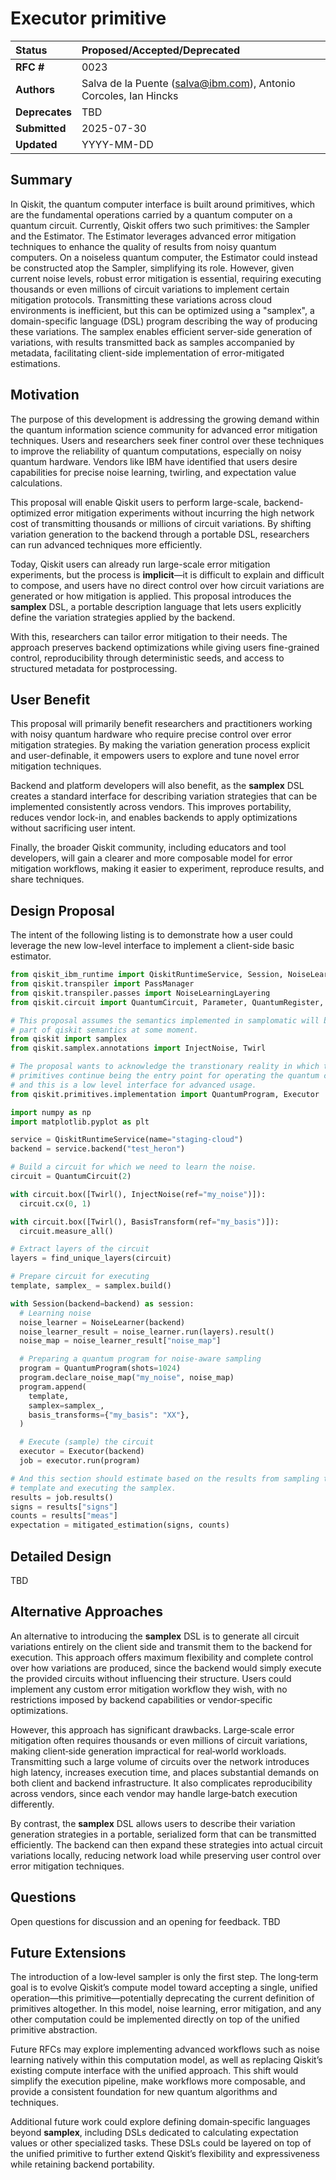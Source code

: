 # Executor primitive

| **Status**        | **Proposed/Accepted/Deprecated** |
|:------------------|:---------------------------------------------|
| **RFC #**         | 0023                                         |
| **Authors**       | Salva de la Puente (salva@ibm.com),  Antonio Corcoles, Ian Hincks    |
| **Deprecates**    | TBD                 |
| **Submitted**     | 2025-07-30                                   |
| **Updated**       | YYYY-MM-DD                                   |

## Summary
In Qiskit, the quantum computer interface is built around primitives, which are
the fundamental operations carried by a quantum computer on a quantum circuit.
Currently, Qiskit offers two such primitives: the Sampler and the Estimator.
The Estimator leverages advanced error mitigation techniques to enhance the quality
of results from noisy quantum computers. On a noiseless quantum computer, the
Estimator could instead be constructed atop the Sampler, simplifying its role.
However, given current noise levels, robust error mitigation is essential,
requiring executing thousands or even millions of circuit variations to implement
certain mitigation protocols. Transmitting these variations across cloud environments
is inefficient, but this can be optimized using a "samplex", a domain-specific
language (DSL) program describing the way of producing these variations. The
samplex enables efficient server-side generation of variations, with results
transmitted back as samples accompanied by metadata, facilitating client-side
implementation of error-mitigated estimations.

## Motivation
The purpose of this development is addressing the growing demand within the
quantum information science community for advanced error mitigation techniques.
Users and researchers seek finer control over these techniques to improve the
reliability of quantum computations, especially on noisy quantum hardware.
Vendors like IBM have identified that users desire capabilities for precise
noise learning, twirling, and expectation value calculations.

This proposal will enable Qiskit users to perform large-scale, backend-optimized
error mitigation experiments without incurring the high network cost of
transmitting thousands or millions of circuit variations. By shifting variation
generation to the backend through a portable DSL, researchers can run advanced
techniques more efficiently.

Today, Qiskit users can already run large-scale error mitigation experiments,
but the process is **implicit**—it is difficult to explain and difficult to
compose, and users have no direct control over how circuit variations are
generated or how mitigation is applied. This proposal introduces the **samplex**
DSL, a portable description language that lets users explicitly define the
variation strategies applied by the backend.

With this, researchers can tailor error mitigation to their needs. The approach
preserves backend optimizations while giving users fine-grained
control, reproducibility through deterministic seeds, and access to structured
metadata for postprocessing.

## User Benefit
This proposal will primarily benefit researchers and practitioners working with
noisy quantum hardware who require precise control over error mitigation
strategies. By making the variation generation process explicit and
user-definable, it empowers users to explore and tune novel error mitigation
techniques.

Backend and platform developers will also benefit, as the **samplex** DSL
creates a standard interface for describing variation strategies that can be
implemented consistently across vendors. This improves portability, reduces
vendor lock-in, and enables backends to apply optimizations without sacrificing
user intent.  

Finally, the broader Qiskit community, including educators and tool developers,
will gain a clearer and more composable model for error mitigation workflows,
making it easier to experiment, reproduce results, and share techniques.

## Design Proposal

The intent of the following listing is to demonstrate how a user could leverage
the new low-level interface to implement a client-side basic estimator.

```python
from qiskit_ibm_runtime import QiskitRuntimeService, Session, NoiseLearner
from qiskit.transpiler import PassManager
from qiskit.transpiler.passes import NoiseLearningLayering
from qiskit.circuit import QuantumCircuit, Parameter, QuantumRegister, ClassicalRegister

# This proposal assumes the semantics implemented in samplomatic will become
# part of qiskit semantics at some moment.
from qiskit import samplex
from qiskit.samplex.annotations import InjectNoise, Twirl

# The proposal wants to acknowledge the transtionary reality in which the
# primitives continue being the entry point for operating the quantum computer
# and this is a low level interface for advanced usage.
from qiskit.primitives.implementation import QuantumProgram, Executor

import numpy as np
import matplotlib.pyplot as plt

service = QiskitRuntimeService(name="staging-cloud")
backend = service.backend("test_heron")

# Build a circuit for which we need to learn the noise.
circuit = QuantumCircuit(2)

with circuit.box([Twirl(), InjectNoise(ref="my_noise")]):
  circuit.cx(0, 1)

with circuit.box([Twirl(), BasisTransform(ref="my_basis")]):
  circuit.measure_all()

# Extract layers of the circuit
layers = find_unique_layers(circuit)

# Prepare circuit for executing
template, samplex_ = samplex.build()

with Session(backend=backend) as session:
  # Learning noise
  noise_learner = NoiseLearner(backend)
  noise_learner_result = noise_learner.run(layers).result()
  noise_map = noise_learner_result["noise_map"]

  # Preparing a quantum program for noise-aware sampling
  program = QuantumProgram(shots=1024)
  program.declare_noise_map("my_noise", noise_map)
  program.append(
    template,
    samplex=samplex_,
    basis_transforms={"my_basis": "XX"},
  )

  # Execute (sample) the circuit
  executor = Executor(backend)
  job = executor.run(program)

# And this section should estimate based on the results from sampling the
# template and executing the samplex.
results = job.results()
signs = results["signs"]
counts = results["meas"]
expectation = mitigated_estimation(signs, counts)
```

## Detailed Design
TBD

## Alternative Approaches
An alternative to introducing the **samplex** DSL is to generate all circuit
variations entirely on the client side and transmit them to the backend for
execution. This approach offers maximum flexibility and complete control over
how variations are produced, since the backend would simply execute the
provided circuits without influencing their structure. Users could implement
any custom error mitigation workflow they wish, with no restrictions imposed by
backend capabilities or vendor‑specific optimizations.

However, this approach has significant drawbacks. Large‑scale error mitigation
often requires thousands or even millions of circuit variations, making
client‑side generation impractical for real‑world workloads. Transmitting such a
large volume of circuits over the network introduces high latency, increases
execution time, and places substantial demands on both client and backend
infrastructure. It also complicates reproducibility across vendors, since each
vendor may handle large‑batch execution differently.

By contrast, the **samplex** DSL allows users to describe their variation
generation strategies in a portable, serialized form that can be transmitted
efficiently. The backend can then expand these strategies into actual circuit
variations locally, reducing network load while preserving user control over
error mitigation techniques.

## Questions
Open questions for discussion and an opening for feedback.
TBD

## Future Extensions

The introduction of a low‑level sampler is only the first step. The long‑term
goal is to evolve Qiskit’s compute model toward accepting a single, unified
operation—this primitive—potentially deprecating the current definition of
primitives altogether. In this model, noise learning, error mitigation, and any
other computation could be implemented directly on top of the unified primitive
abstraction.

Future RFCs may explore implementing advanced workflows such as noise learning
natively within this computation model, as well as replacing Qiskit’s existing
compute interface with the unified approach. This shift would simplify the
execution pipeline, make workflows more composable, and provide a consistent
foundation for new quantum algorithms and techniques.

Additional future work could explore defining domain‑specific languages beyond
**samplex**, including DSLs dedicated to calculating expectation values or
other specialized tasks. These DSLs could be layered on top of the unified
primitive to further extend Qiskit’s flexibility and expressiveness while
retaining backend portability.
